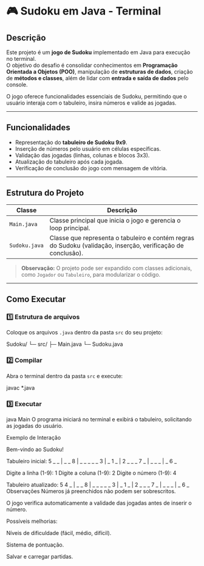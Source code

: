 # 🎮 Sudoku em Java - Terminal

## Descrição

Este projeto é um **jogo de Sudoku** implementado em Java para execução no terminal.  
O objetivo do desafio é consolidar conhecimentos em **Programação Orientada a Objetos (POO)**, manipulação de **estruturas de dados**, criação de **métodos e classes**, além de lidar com **entrada e saída de dados** pelo console.

O jogo oferece funcionalidades essenciais de Sudoku, permitindo que o usuário interaja com o tabuleiro, insira números e valide as jogadas.

---

## Funcionalidades

- Representação do **tabuleiro de Sudoku 9x9**.  
- Inserção de números pelo usuário em células específicas.  
- Validação das jogadas (linhas, colunas e blocos 3x3).  
- Atualização do tabuleiro após cada jogada.  
- Verificação de conclusão do jogo com mensagem de vitória.

---

## Estrutura do Projeto

| Classe          | Descrição |
|-----------------|-----------|
| `Main.java`     | Classe principal que inicia o jogo e gerencia o loop principal. |
| `Sudoku.java`   | Classe que representa o tabuleiro e contém regras do Sudoku (validação, inserção, verificação de conclusão). |

> **Observação:** O projeto pode ser expandido com classes adicionais, como `Jogador` ou `Tabuleiro`, para modularizar o código.

---

## Como Executar

### 1️⃣ Estrutura de arquivos

Coloque os arquivos `.java` dentro da pasta `src` do seu projeto:

Sudoku/
└─ src/
├─ Main.java
└─ Sudoku.java

### 2️⃣ Compilar

Abra o terminal dentro da pasta `src` e execute:

javac *.java

### 3️⃣ Executar

java Main
O programa iniciará no terminal e exibirá o tabuleiro, solicitando as jogadas do usuário.

Exemplo de Interação

Bem-vindo ao Sudoku!

Tabuleiro inicial:
5 _ _ | _ _ 8 | _ _ _
_ _ 3 | _ 1 _ | 2 _ _
_ 7 _ | _ _ _ | _ 6 _

Digite a linha (1-9): 1
Digite a coluna (1-9): 2
Digite o número (1-9): 4

Tabuleiro atualizado:
5 4 _ | _ _ 8 | _ _ _
_ _ 3 | _ 1 _ | 2 _ _
_ 7 _ | _ _ _ | _ 6 _
Observações
Números já preenchidos não podem ser sobrescritos.

O jogo verifica automaticamente a validade das jogadas antes de inserir o número.

Possíveis melhorias:

Níveis de dificuldade (fácil, médio, difícil).

Sistema de pontuação.

Salvar e carregar partidas.
